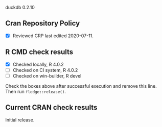 duckdb 0.2.10

## Cran Repository Policy

- [x] Reviewed CRP last edited 2020-07-11.

## R CMD check results

- [x] Checked locally, R 4.0.2
- [ ] Checked on CI system, R 4.0.2
- [ ] Checked on win-builder, R devel

Check the boxes above after successful execution and remove this line. Then run `fledge::release()`.

## Current CRAN check results

Initial release.
